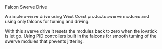 Falcon Swerve Drive


A simple swerve drive using West Coast products swerve modules and using only falcons for turning and driving. 

With this swerve drive it resets the modules back to zero when the joystick is let go. Using PID controllers built in the falcons for smooth turning of the swerve modules that prevents jittering.
